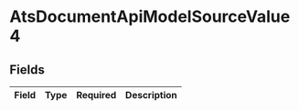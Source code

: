 # AtsDocumentApiModelSourceValue4


## Fields

| Field       | Type        | Required    | Description |
| ----------- | ----------- | ----------- | ----------- |
